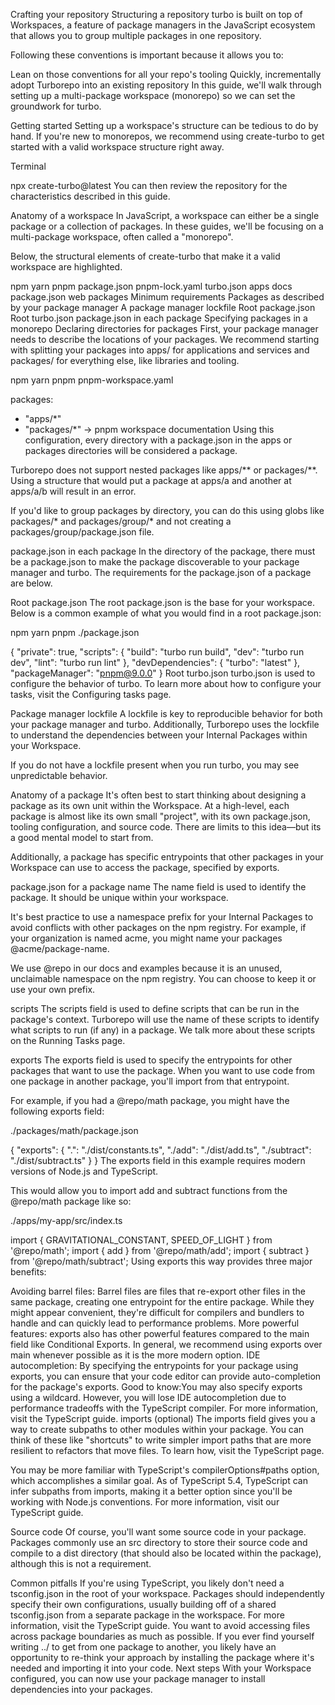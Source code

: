 Crafting your repository
Structuring a repository
turbo is built on top of Workspaces, a feature of package managers in the JavaScript ecosystem that allows you to group multiple packages in one repository.

Following these conventions is important because it allows you to:

Lean on those conventions for all your repo's tooling
Quickly, incrementally adopt Turborepo into an existing repository
In this guide, we'll walk through setting up a multi-package workspace (monorepo) so we can set the groundwork for turbo.

Getting started
Setting up a workspace's structure can be tedious to do by hand. If you're new to monorepos, we recommend using create-turbo to get started with a valid workspace structure right away.

Terminal

npx create-turbo@latest
You can then review the repository for the characteristics described in this guide.

Anatomy of a workspace
In JavaScript, a workspace can either be a single package or a collection of packages. In these guides, we'll be focusing on a multi-package workspace, often called a "monorepo".

Below, the structural elements of create-turbo that make it a valid workspace are highlighted.

npm
yarn
pnpm
package.json
pnpm-lock.yaml
turbo.json
apps
docs
package.json
web
packages
Minimum requirements
Packages as described by your package manager
A package manager lockfile
Root package.json
Root turbo.json
package.json in each package
Specifying packages in a monorepo
Declaring directories for packages
First, your package manager needs to describe the locations of your packages. We recommend starting with splitting your packages into apps/ for applications and services and packages/ for everything else, like libraries and tooling.

npm
yarn
pnpm
pnpm-workspace.yaml

packages:
  - "apps/*"
  - "packages/*"
→ pnpm workspace documentation
Using this configuration, every directory with a package.json in the apps or packages directories will be considered a package.

Turborepo does not support nested packages like apps/** or packages/**. Using a structure that would put a package at apps/a and another at apps/a/b will result in an error.

If you'd like to group packages by directory, you can do this using globs like packages/* and packages/group/* and not creating a packages/group/package.json file.

package.json in each package
In the directory of the package, there must be a package.json to make the package discoverable to your package manager and turbo. The requirements for the package.json of a package are below.

Root package.json
The root package.json is the base for your workspace. Below is a common example of what you would find in a root package.json:

npm
yarn
pnpm
./package.json

{
  "private": true,
  "scripts": {
    "build": "turbo run build",
    "dev": "turbo run dev",
    "lint": "turbo run lint"
  },
  "devDependencies": {
    "turbo": "latest"
  },
  "packageManager": "pnpm@9.0.0"
}
Root turbo.json
turbo.json is used to configure the behavior of turbo. To learn more about how to configure your tasks, visit the Configuring tasks page.

Package manager lockfile
A lockfile is key to reproducible behavior for both your package manager and turbo. Additionally, Turborepo uses the lockfile to understand the dependencies between your Internal Packages within your Workspace.

If you do not have a lockfile present when you run turbo, you may see unpredictable behavior.

Anatomy of a package
It's often best to start thinking about designing a package as its own unit within the Workspace. At a high-level, each package is almost like its own small "project", with its own package.json, tooling configuration, and source code. There are limits to this idea—but its a good mental model to start from.

Additionally, a package has specific entrypoints that other packages in your Workspace can use to access the package, specified by exports.

package.json for a package
name
The name field is used to identify the package. It should be unique within your workspace.

It's best practice to use a namespace prefix for your Internal Packages to avoid conflicts with other packages on the npm registry. For example, if your organization is named acme, you might name your packages @acme/package-name.

We use @repo in our docs and examples because it is an unused, unclaimable namespace on the npm registry. You can choose to keep it or use your own prefix.

scripts
The scripts field is used to define scripts that can be run in the package's context. Turborepo will use the name of these scripts to identify what scripts to run (if any) in a package. We talk more about these scripts on the Running Tasks page.

exports
The exports field is used to specify the entrypoints for other packages that want to use the package. When you want to use code from one package in another package, you'll import from that entrypoint.

For example, if you had a @repo/math package, you might have the following exports field:

./packages/math/package.json

{
  "exports": {
    ".": "./dist/constants.ts",
    "./add": "./dist/add.ts",
    "./subtract": "./dist/subtract.ts"
  }
}
The exports field in this example requires modern versions of Node.js and TypeScript.

This would allow you to import add and subtract functions from the @repo/math package like so:

./apps/my-app/src/index.ts

import { GRAVITATIONAL_CONSTANT, SPEED_OF_LIGHT } from '@repo/math';
import { add } from '@repo/math/add';
import { subtract } from '@repo/math/subtract';
Using exports this way provides three major benefits:

Avoiding barrel files: Barrel files are files that re-export other files in the same package, creating one entrypoint for the entire package. While they might appear convenient, they're difficult for compilers and bundlers to handle and can quickly lead to performance problems.
More powerful features: exports also has other powerful features compared to the main field like Conditional Exports. In general, we recommend using exports over main whenever possible as it is the more modern option.
IDE autocompletion: By specifying the entrypoints for your package using exports, you can ensure that your code editor can provide auto-completion for the package's exports.
Good to know:You may also specify exports using a wildcard. However, you will lose IDE autocompletion due to performance tradeoffs with the TypeScript compiler. For more information, visit the TypeScript guide.
imports (optional)
The imports field gives you a way to create subpaths to other modules within your package. You can think of these like "shortcuts" to write simpler import paths that are more resilient to refactors that move files. To learn how, visit the TypeScript page.

You may be more familiar with TypeScript's compilerOptions#paths option, which accomplishes a similar goal. As of TypeScript 5.4, TypeScript can infer subpaths from imports, making it a better option since you'll be working with Node.js conventions. For more information, visit our TypeScript guide.

Source code
Of course, you'll want some source code in your package. Packages commonly use an src directory to store their source code and compile to a dist directory (that should also be located within the package), although this is not a requirement.

Common pitfalls
If you're using TypeScript, you likely don't need a tsconfig.json in the root of your workspace. Packages should independently specify their own configurations, usually building off of a shared tsconfig.json from a separate package in the workspace. For more information, visit the TypeScript guide.
You want to avoid accessing files across package boundaries as much as possible. If you ever find yourself writing ../ to get from one package to another, you likely have an opportunity to re-think your approach by installing the package where it's needed and importing it into your code.
Next steps
With your Workspace configured, you can now use your package manager to install dependencies into your packages.